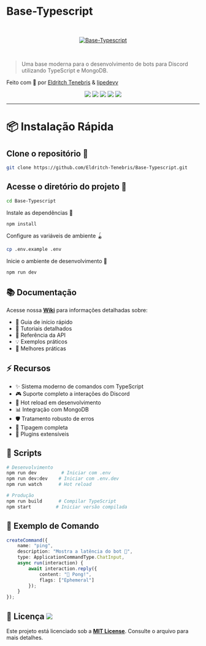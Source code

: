 # Base-Typescript

<br />
<p align="center">
<a href="https://discord.com/users/1226297864796246016" target="_blank">
  <img src="https://i.imgur.com/13PduII.png" alt="Base-Typescript">
</a>
</p>
<br />

> Uma base moderna para o desenvolvimento de bots para Discord utilizando TypeScript e MongoDB.

> <div align="center">
Feito com 💜 por <a href="https://github.com/Eldritch-Tenebris">Eldritch Tenebris</a> & <a href="https://github.com/lipedevv">lipedevv</a>
</div>

<div align="center">
   <img src="https://img.shields.io/badge/TypeScript-%23007ACC.svg?style=for-the-badge&logo=typescript&logoColor=white"/>
   <img src="https://img.shields.io/badge/Node.js-43853D?style=for-the-badge&logo=node.js&logoColor=white"/>
   <img src="https://img.shields.io/badge/Discord-7289DA?style=for-the-badge&logo=discord&logoColor=white"/>
   <img src="https://img.shields.io/badge/MongoDB-4EA94B?style=for-the-badge&logo=mongodb&logoColor=white"/>
   <img src="https://img.shields.io/badge/npm-CB3837?style=for-the-badge&logo=npm&logoColor=white"/>
</div>

---

# 📦 Instalação Rápida
 
## Clone o repositório 🔧
```bash
git clone https://github.com/Eldritch-Tenebris/Base-Typescript.git
```

## Acesse o diretório do projeto 📁
```bash
cd Base-Typescript
```

Instale as dependências 🏴󠁶󠁥󠁷󠁿

```bash
npm install
```

Configure as variáveis de ambiente 🪀

```bash
cp .env.example .env
```

Inicie o ambiente de desenvolvimento 👾

```bash
npm run dev
```

## 📚 Documentação

Acesse nossa **[Wiki](https://github.com/Eldritch-Tenebris/Base-Typescript/wiki)** para informações detalhadas sobre:

- 🔰 Guia de início rápido
- 📖 Tutoriais detalhados
- 🔧 Referência da API
- 💡 Exemplos práticos
- 🌟 Melhores práticas

## ⚡ Recursos

- ✨ Sistema moderno de comandos com TypeScript
- 🎮 Suporte completo a interações do Discord
- 🔄 Hot reload em desenvolvimento
- 📊 Integração com MongoDB
- 🛡️ Tratamento robusto de erros
- 🎯 Tipagem completa
- 🔌 Plugins extensíveis

## 🚀 Scripts

```bash
# Desenvolvimento
npm run dev         # Iniciar com .env
npm run dev:dev    # Iniciar com .env.dev
npm run watch      # Hot reload

# Produção
npm run build      # Compilar TypeScript
npm start         # Iniciar versão compilada
``` 

## 📝 Exemplo de Comando

```ts
createCommand({
    name: "ping",
    description: "Mostra a latência do bot 🏓",
    type: ApplicationCommandType.ChatInput,
    async run(interaction) {
        await interaction.reply({ 
            content: "🏓 Pong!", 
            flags: ["Ephemeral"] 
        });
    }
});
```

## 📄 Licença <img src="https://img.shields.io/github/license/Eldritch-Tenebris/Base-Typescript?style=for-the-badge&cacheSeconds=60"/>

Este projeto está licenciado sob a **[MIT License](LICENSE)**. Consulte o arquivo para mais detalhes.
